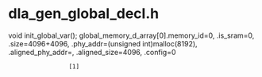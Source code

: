 # dla_gen_global_decl.h 
void init_global_var();
global_memory_d_array[0].memory_id=0,  .is_sram=0,  .size=4096+4096,  .phy_addr=(unsigned int)malloc(8192),  .aligned_phy_addr=,  .aligned_size=4096,  .config=0


                     [1]
